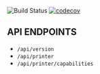 
![Build Status](https://travis-ci.org/bit13labs/osiris.svg?branch=develop) [![codecov](https://codecov.io/gh/bit13labs/osiris/branch/develop/graph/badge.svg)](https://codecov.io/gh/bit13labs/osiris)

## API ENDPOINTS

- `/api/version`
- `/api/printer`
- `/api/printer/capabilities`
